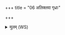 +++
title = "06 अलिक्लवा गृध्राः"

+++
<details><summary>मूलम् (WS)</summary>

अलिक्लवा गृध्राः कङ्काः सुवर्णाः श्वापदाः पतत्रिणः ।  
वयांसि शकुनयो ऽमुमामुष्यायणस्यामुष्याः पुत्रस्यादहने चरन्तु ॥ १० ॥
</details>